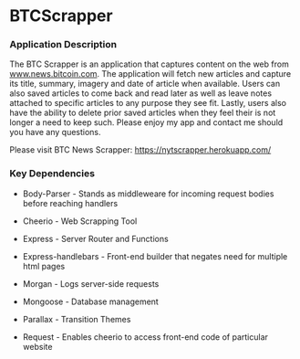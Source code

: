 # BTCScrapper

### Application Description
The BTC Scrapper is an application that captures content on the web from www.news.bitcoin.com. The application will fetch new articles and capture its title, summary, imagery and date of article when available. Users can also saved articles to come back and read later as well as leave notes attached to specific articles to any purpose they see fit. Lastly, users also have the ability to delete prior saved articles when they feel their is not longer a need to keep such. Please enjoy my app and contact me should you have any questions. 

Please visit BTC News Scrapper: https://nytscrapper.herokuapp.com/

### Key Dependencies
  * Body-Parser - Stands as middleweare for incoming request bodies before reaching handlers
  
  * Cheerio - Web Scrapping Tool
  
  * Express - Server Router and Functions
  
  * Express-handlebars - Front-end builder that negates need for multiple html pages
  
  * Morgan - Logs server-side requests
  
  * Mongoose - Database management
  
  * Parallax - Transition Themes
  
  * Request - Enables cheerio to access front-end code of particular website
  

